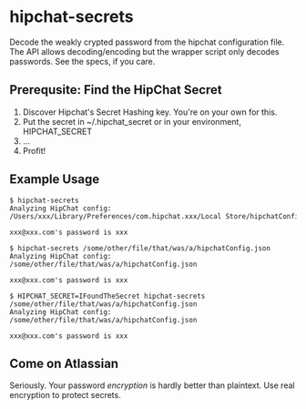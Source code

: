 hipchat-secrets
===============

Decode the weakly crypted password from the hipchat configuration file. The API allows decoding/encoding but the wrapper script only decodes passwords. See the specs, if you care.

## Prerequsite: Find the HipChat Secret

1. Discover Hipchat's Secret Hashing key. You're on your own for this.
1. Put the secret in ~/.hipchat_secret or in your environment, HIPCHAT_SECRET
1. …
1. Profit!

## Example Usage

```
$ hipchat-secrets
Analyzing HipChat config: /Users/xxx/Library/Preferences/com.hipchat.xxx/Local Store/hipchatConfig.json

xxx@xxx.com's password is xxx
```



```
$ hipchat-secrets /some/other/file/that/was/a/hipchatConfig.json
Analyzing HipChat config: /some/other/file/that/was/a/hipchatConfig.json

xxx@xxx.com's password is xxx
```




```
$ HIPCHAT_SECRET=IFoundTheSecret hipchat-secrets /some/other/file/that/was/a/hipchatConfig.json
Analyzing HipChat config: /some/other/file/that/was/a/hipchatConfig.json

xxx@xxx.com's password is xxx
```


## Come on Atlassian

Seriously. Your password _encryption_ is hardly better than plaintext. Use real encryption to protect secrets.
